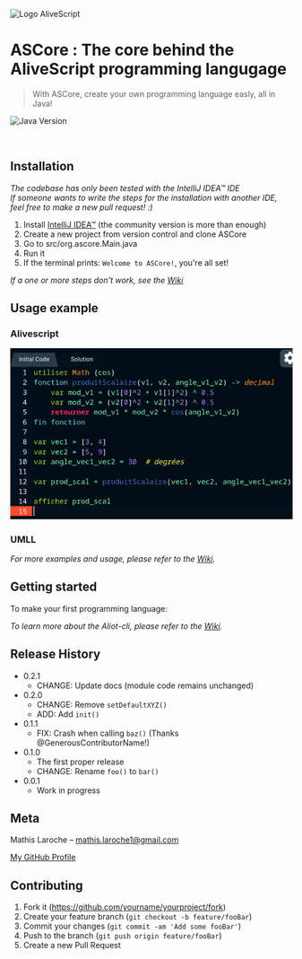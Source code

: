 ![Logo AliveScript]()

# ASCore : The core behind the AliveScript programming langugage

> With ASCore, create your own programming language easly, all in Java!

![Java Version][java-version]

<!-- Todo: One to two paragraph statement about your product and what it does. -->

![]()

## Installation

_The codebase has only been tested with the IntelliJ IDEA™ IDE_  
_If someone wants to write the steps for the installation with another IDE, feel free to make a new pull request! :)_

1. Install [IntelliJ IDEA™](https://www.jetbrains.com/idea/download/) (the community version is more than enough)
2. Create a new project from version control and clone ASCore
3. Go to src/org.ascore.Main.java
4. Run it
5. If the terminal prints: `Welcome to ASCore!`, you're all set!

_If a one or more steps don't work, see the [Wiki][wiki]_

## Usage example

### Alivescript

![AliveScript Demo][alivescript-picture]

### UMLL

<!-- TODO Add UMLL Example -->

_For more examples and usage, please refer to the [Wiki][wiki]._

## Getting started

To make your first programming language:

_To learn more about the Aliot-cli, please refer to the [Wiki][wiki]._

## Release History

* 0.2.1
    * CHANGE: Update docs (module code remains unchanged)
* 0.2.0
    * CHANGE: Remove `setDefaultXYZ()`
    * ADD: Add `init()`
* 0.1.1
    * FIX: Crash when calling `baz()` (Thanks @GenerousContributorName!)
* 0.1.0
    * The first proper release
    * CHANGE: Rename `foo()` to `bar()`
* 0.0.1
    * Work in progress

## Meta

Mathis Laroche – mathis.laroche1@gmail.com

<!-- TODO: Add Liscence
Distributed under the XYZ license. See ``LICENSE`` for more information. 
-->

[My GitHub Profile](https://github.com/Ecoral360/)

## Contributing

1. Fork it (<https://github.com/yourname/yourproject/fork>)
2. Create your feature branch (`git checkout -b feature/fooBar`)
3. Commit your changes (`git commit -am 'Add some fooBar'`)
4. Push to the branch (`git push origin feature/fooBar`)
5. Create a new Pull Request

<!-- Markdown link & img dfn's -->

[java-version]: https://img.shields.io/badge/open--jdk-1.17-blue

[wiki]: https://github.com/Ecoral360/ASCore/wiki

[alivescript-picture]: ./docs/AliveScript.png